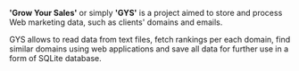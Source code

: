  **'Grow Your Sales'** or simply **'GYS'** is a project aimed to store and process Web marketing data, such as clients' domains and emails.
 
 GYS allows to read data from text files, fetch rankings per each domain, find similar domains using web applications and save all data for further use in a form of SQLite database.
 